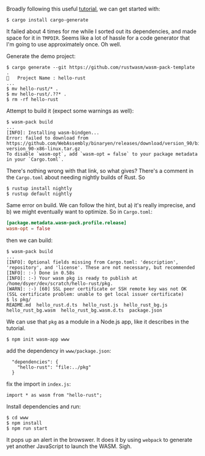 Broadly following this useful [tutorial](https://rustwasm.github.io/book/game-of-life/setup.html), we can get started with:

```
$ cargo install cargo-generate
```

It failed about 4 times for me while I sorted out its dependencies, and made space for it in `TMPDIR`. Seems like a lot of hassle for a code generator that I'm going to use approximately once. Oh well.

Generate the demo project:

```
$ cargo generate --git https://github.com/rustwasm/wasm-pack-template .
🤷   Project Name : hello-rust
...
$ mv hello-rust/* .
$ mv hello-rust/.??* .
$ rm -rf hello-rust
```

Attempt to build it (expect some warnings as well):

```
$ wasm-pack build
...
[INFO]: Installing wasm-bindgen...
Error: failed to download from https://github.com/WebAssembly/binaryen/releases/download/version_90/binaryen-version_90-x86-linux.tar.gz
To disable `wasm-opt`, add `wasm-opt = false` to your package metadata in your `Cargo.toml`.
```

There's nothing wrong with that link, so what gives? There's a comment in the `Cargo.toml` about needing nightly builds of Rust. So

```
$ rustup install nightly
$ rustup default nightly
```

Same error on build. We can follow the hint, but a) it's really imprecise, and b) we might eventually want to optimize. So in `Cargo.toml`:

```toml
[package.metadata.wasm-pack.profile.release]
wasm-opt = false
```

then we can build:

```
$ wasm-pack build
...
[INFO]: Optional fields missing from Cargo.toml: 'description', 'repository', and 'license'. These are not necessary, but recommended
[INFO]: :-) Done in 0.58s
[INFO]: :-) Your wasm pkg is ready to publish at /home/dsyer/dev/scratch/hello-rust/pkg.
[WARN]: :-) [60] SSL peer certificate or SSH remote key was not OK (SSL certificate problem: unable to get local issuer certificate)
$ ls pkg/
README.md  hello_rust.d.ts  hello_rust.js  hello_rust_bg.js  hello_rust_bg.wasm  hello_rust_bg.wasm.d.ts  package.json
```

We can use that `pkg` as a module in a Node.js app, like it describes in the tutorial.

```
$ npm init wasm-app www
```

add the dependency in `www/package.json`:

```
  "dependencies": {
    "hello-rust": "file:../pkg"
  }
```

fix the import in `index.js`:

```
import * as wasm from "hello-rust";
```

Install dependencies and run:

```
$ cd www
$ npm install
$ npm run start
```

It pops up an alert in the browswer. It does it by using `webpack` to generate yet another JavaScript to launch the WASM. Sigh.
